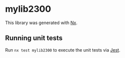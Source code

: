 # mylib2300

This library was generated with [Nx](https://nx.dev).

## Running unit tests

Run `nx test mylib2300` to execute the unit tests via [Jest](https://jestjs.io).
